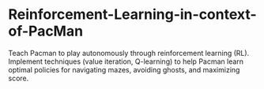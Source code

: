 # Reinforcement-Learning-in-context-of-PacMan
Teach Pacman to play autonomously through reinforcement learning (RL). Implement techniques (value iteration, Q-learning) to help Pacman learn optimal policies for navigating mazes, avoiding ghosts, and maximizing score.
